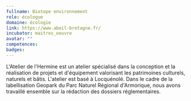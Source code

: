 ```yaml
---
fullname: Biotope environnement
role: écologue
domaine: écologie
link: https://www.abeil-bretagne.fr/
incubator: maitres_oeuvre
avatar: ""
competences:
badges:
---
```


L'Atelier de l'Hermine est un atelier spécialisé dans la conception et la réalisation de projets et d'équipement valorisant les patrimoines culturels, naturels et bâtis. L'atelier est basé à Locquénolé. Dans le cadre de la labellisation Geopark du Parc Naturel Régional d'Armorique, nous avons travaillé ensemble sur la rédaction des dossiers réglementaires.
